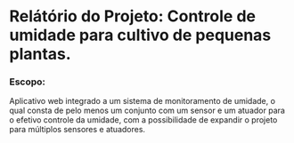 # Relátório do Projeto: Controle de umidade para cultivo de pequenas plantas.
### Escopo:

Aplicativo web integrado a um sistema de monitoramento de umidade, o qual consta de pelo menos um conjunto com um sensor e um atuador para o efetivo controle da umidade, com a possibilidade de expandir o projeto para múltiplos sensores e atuadores.


